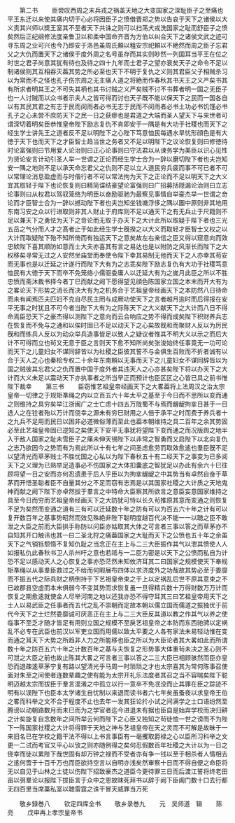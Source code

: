 <!-- { "loadSidebar": true } -->
　　第二书
　　臣尝叹西周之末兵戎之祸盖天地之大变国家之深耻臣子之至痛也平王东迁以来使其痛内切于心必将因臣子之愤借晋郑之势以告哀于天下之诸侯以大义责其兴师以奬王室其不至者天下共诛之则可以扫荡犬戎洗国家之耻而舒臣子之愤矣然后正纪纲修法度亲鲁卫以和柔中国命齐晋为方伯以纠合天下之诸侯文武之迹可寻东周之业可兴也今乃即安于洛邑虽周氏頼以粗安宗祀頼以不絶然而周之臣子忘君父之大仇而置天下之诸侯于度外周之名号虽存而其实则眇然一列国耳当平王在位之时世之君子尚意其犹有待也及待之四十九年而士君子之望亦衰矣天子之命令不足以制诸侯则其互相吞灭葢其势之所必至也天下不明于复仇之义则其君臣父子相贼杀习以为常而不之怪也孔子伤宗周之无主痛人道之将絶而作春秋其书天王之义严矣书其有所求者明其王之不可失其柄也其书讨贼之义严矣贼不讨不书葬者明一国之无臣子也一人讨贼而以众书者示夫人之皆可得而讨也天子既不能以保天下之民而一国各自以有其民其君之有志于民而闵雨者必书无志于民而不闵雨者必书土功必书饥馑必书孔子之心未尝不庶防天下之民一日之获瘳也是君道之大端而圣人望天下与来世者可谓深切着明矣臣恭惟皇帝陛下励志复仇不肯即安于一隅是有大功于社稷也而天下之经生学士讲先王之道者反不足以明陛下之心陛下笃意恤民每遇水旱忧形顔色是有大徳于天下也而天下之才臣智士趋当世之务者又不足以明陛下之议论恢复则曰修徳待时论富强则曰节用爱人论治则曰正心论事则曰守法君以从谏务学为美臣以识心见性为贤论安言计动引圣人举一世谓之正论而经生学士合为一辞以磨切陛下者也夫岂知安一隅之地则不足以承天命忘君父之仇则不足以立人道民穷兵疲而事不可已者不可以常理论消息盈虚而与时偕行者不可以常法拘为天下之正论而不足以明天下之大义宜其取轻于陛下也论恢复则曰精简谍结豪望论富强则曰广招募括隠漏论治则曰立志论事则曰从权君以驾驭笼络为明臣以奋励驱驰为最察见事情自举豪杰举一世谓之竒论而才臣智士合为一辞以撼动陛下者也夫岂知坐钱塘浮侈之隅以圗中原则非其地用东南习安之众以行进取则非其人财止于府库则不足以通天下之有无兵止于尺籍则不足以兼天下之勇怯为天下之竒论而无取于办天下之大计此所以取疑于陛下者也三光五岳之气分而人才之髙者止于如此经生学士旣揆之以大义而取轻才臣智士又权之以大计而取疑陛下殆不知所倚而有独运天下之意矣故左右亲信之臣又得以窥意向而效忠欵陛下喜其顺防如意而士大夫亦喜其有言之易达也是以附防之风渐长而陛下之大权移矣寻常无过之人安然坐庙堂而奉使令陛下幸其易制无他而天下之人亦幸其苟安而无事也是以迁延之计遂行而陛下大有为之志乖矣陛下励志复仇有大功于社稷笃意恤民有大徳于天下而卒不免笼络小儒驱委庸人以迁延大有为之嵗月此臣之所以不胜忠愤而斋沐裁书择今者丁巳而献之阙下愿得望见顔色陈国家立国之本末而开大有为之畧论天下形势之消长而决大有为之机务合于艺祖皇帝经画天下之本防然八日待命而未有闻焉匹夫匹妇不克自尽民主罔与成厥功使天下之言者越月逾时而后得报在安平无事之时犹且不可今者当陛下大有为之际陈天下之大义献天下之大计而八日不得命焉臣恐天下之豪杰得以测陛下之意向而云合响应之势不得而成矣陛下积财养兵志在恢复而不免与之通和以俟时固已不足以动天下之心矣故旣和而聚财人反以为厉民旣和而练兵人反以为动众举兵造事皆足以致人之疑议者惟其不明大义以示之而后大计不可得而立也茍又无意于臣之言则天下愈不知所尚矣张浚始终任事竟无一功可论而天下之儿童妇女不谋同辞皆以为社稷之臣彼其誓不与金俱生百败而不折者诚有以合于天人之心也秦桧专权二十余年东南頼以无事而天下之儿童妇女不谋同辞皆以为国之贼彼其忘君父之仇而置中国于度外者其违天人之心亦甚矣陛下将以办天下之大计而大义未足以震动天下亦执事者之所当早正而预计也臣区区之心皆已具之前书惟陛下裁幸
　　第三书
　　臣窃惟艺祖皇帝经画天下之大畧葢将上法周汉之治太宗皇帝一切律之于规矩凖绳之内以立百五六十年太平之基至于今日而不思所以变而通之则维持之具穷矣举江浙闽广之士亡虑十四五万陇蜀不与焉而龌龊拘挛日甚于一日选人之在铨者殆以万计而侥幸之源未有穷巳财用之人倍于承平之时而费于养兵者十之九兵不足用而民日以困非必道微俗薄而至此也葢本朝维持之具二百年之余其势固必至此艺祖皇帝固已逆知之矣使天下安平无事犹将望陛下变而通之而况版舆之地半入于敌人国家之耻未雪臣子之痛未伸天锡陛下以非常之智勇而又启陛下以北向复仇之志乃欲因今之势而有为焉此所以十有七年之间圣虑愈劳而取效愈逺也羣臣旣不足以望清光而草茅贱士不胜忧国之心私以为陛下春秋五十有二经天下之事变为已多阅天下之义理为已熟举足造事必不伤国家之大体扣囊底之智犹足以办此有余六十巳往顾将望一日之安而亦何忍遗患于后人乎臣以为拘挛龌龊之中其势当有卓然自奋于草茅而开悟圣聪者臣不自量其分之不足而窃有志焉是以其国家社稷之大计质之天地鬼神而献之阙下陛下亦卓然拔于羣言之中特命大臣察其所欲言之意臣妄意国家维持之具至今日而穷而艺祖皇帝经画天下之大防犹可恃以长久茍推原其意而变通之则恢复不足为矣然而变通之道有三有可以迁延数十年之防有可以为百五六十年之计有可以复开数百年之基事势昭然而效见殊絶非陛下聪明度越百代决不能一一以聴之臣不敢泄之大臣之前而大臣拱手称防以问臣亦姑取其大体之可言者三事以答之而草茅亦不自知其开口触讳也其一曰二圣北狩之痛葢国家之大耻而天下之公愤也五十年之余虽天下之气销铄颓惰不复知仇耻之当念正在主上与二三大臣振作其气以泄其愤使人人如报私仇此春秋书卫人杀州吁之意也若祗与一二臣为密是以天下之公愤而私自为计恐不足以感动天人之心恢复之事亦恐茫然未知攸济耳其二曰国家之规模使天下奉规矩凖绳以从事羣臣救过之不给而何暇展布四体以求济度外之功哉故其势必至于委靡而不振五代之际兵财之柄倒持于下艺祖皇帝束之于上以定祸乱后世不原其意束之不已故郡县空虚而本末俱弱今不变其势而求恢复虽一旦得精兵数十万得财数万万计而恢复之期愈逺就使金人尽举河南之地以还我亦恐不得守耳其三曰艺祖皇帝用天下之士人以易武臣之任事者而五代之乱不崇朝而定故本朝以儒立国而儒道之振独优于前代今天下之士烂然委靡诚可厌恶正在主上与二三大臣反其道以教之作其气以养之使临事不至乏才随才皆足有用则立国之规模不至戾艺祖皇帝之本防而东西驰骋以定祸乱不必专在武臣也前汉以军吏立国而用儒以致太平要之人各有家法未易轻动惟在变而通之耳天下大势之所趋非人力之所能移也臣之所以为大臣论者其大畧如此而所谓数十年之防百五六十年之计数百年之基与夫恢复之形势事大体重茍未决之圣心则不可泄之大臣之前也故止陈其大畧之可言者三事以答之二三大臣已相顾骇然而臣亦皇恐而退疎逺草茅宁复有路以望清光乎马周一时琐琐之才也太宗喜其为常何陈事召使面对朱至之间使者连数辈趣之使有能为太宗开礼乐法度者其召之当不容喘矣陛下聪明迈越太宗而拔臣于羣言混淆之中孤立以行一意卒不免冺没而止其罪在臣之踪迹不明有以误陛下也臣本太学诸生自忧制以来退而读书者六七年矣虽蚤夜以求皇帝王伯之畧而科举之文不合于程度不止也去年一发其狂论扵小试之间满学之士口语纷然至腾谤以动朝路数月而未巳而为之学官者迄今进退未有据也臣自是始弃学校而决归耕之计矣旋复自念数年之间所举云何而陛下之心臣又独知之茍徒恤一世之谤而不为陛下一陈国家社稷之大计将得罪于天地之神与艺祖皇帝在天之灵而不可解是故昧于一来旧名已在学校之籍干法不得以上书言事臣有一毫攫取爵禄之心以臣所习科举之文更一二试而考官又平心以攷之则亦随例得之矣何忍假数百年社稷之大计以为一日之侥幸而徒以累陛下哉世固有却万钟之禄而不受者亦有争一钱以至于相杀者人情相去之逺何啻于十百千万也而臣欲持空言以自明亦浅矣然审察十日而不得自便之命臣将无以自见于山林之士徒以伤陛下招致豪杰之道臣今更待罪三日而后渡江誓将终老田亩以弭羣论以报陛下拔臣言于众中之恩故昧死拜书以辞于阙下臣阖门数十口去行都无四百里当席藁私室以聴雷霆之诛干冒天威罪当万死







　　敬乡録巻八
　　钦定四库全书
　　敬乡录巻九
　　元　吴师道　辑
　　陈　亮
　　戊申再上孝宗皇帝书
